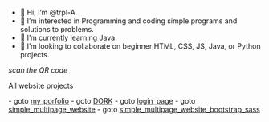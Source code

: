 - 👋 Hi, I’m @trpl-A
- 👀 I’m interested in Programming and coding simple programs and solutions to problems. 
- 🌱 I’m currently learning Java. 
- 💞️ I’m looking to collaborate on beginner HTML, CSS, JS, Java, or Python projects.
  
_scan the QR code_

All website projects
<base target="_blank">
- goto <a href="http://trpl-a.github.io/Web_virtual_card" target="blank">my_porfolio</a>
- goto <a href="https://trpl-a.github.io/Web_dork/" target="_blank">DORK</a>
- goto <a href="https://trpl-a.github.io/Web_login_using_json/" target="_blank">login_page</a>
- goto <a href="https://trpl-a.github.io/Web_generic_simple/" target="_blank">simple_multipage_website</a>
- goto <a href="https://trpl-a.github.io/Web_generic_bootstrap_sass/" target="_blank">simple_multipage_website_bootstrap_sass</a>

<!---
trpl-A/trpl-A is a ✨ special ✨ repository because its `README.md` (this file) appears on your GitHub profile.
You can click the Preview link to take a look at your changes.
--->
